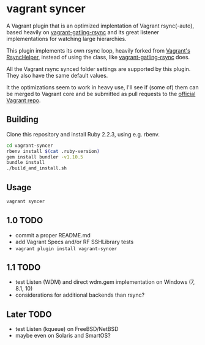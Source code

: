 # vagrant syncer

A Vagrant plugin that is an optimized implentation of Vagrant rsync(-auto),
based heavily on [vagrant-gatling-rsync](https://github.com/smerrill/vagrant-gatling-rsync)
and its great listener implementations for watching large hierarchies.

This plugin implements its own rsync loop, heavily forked from
[Vagrant's RsyncHelper](https://github.com/mitchellh/vagrant/blob/b721eb62cfbfa93895d0d4cf019436ab6b1df05d/plugins/synced_folders/rsync/helper.rb),
instead of using the class, like [vagrant-gatling-rsync](https://github.com/smerrill/vagrant-gatling-rsync) does.

All the Vagrant rsync synced folder settings are supported by this plugin.
They also have the same default values.

It the optimizations seem to work in heavy use, I'll see if (some of) them
can be merged to Vagrant core and be submitted as pull requests to the
[official Vagrant repo](https://github.com/mitchellh/vagrant).


## Building

Clone this repository and install Ruby 2.2.3, using e.g. rbenv.

```bash
cd vagrant-syncer
rbenv install $(cat .ruby-version)
gem install bundler -v1.10.5
bundle install
./build_and_install.sh
```

## Usage

```bash
vagrant syncer
```

## 1.0 TODO

- commit a proper README.md
- add Vagrant Specs and/or RF SSHLibrary tests
- `vagrant plugin install vagrant-syncer`

## 1.1 TODO

- test Listen (WDM) and direct wdm.gem implementation on Windows (7, 8.1, 10)
- considerations for additional backends than rsync?

## Later TODO

- test Listen (kqueue) on FreeBSD/NetBSD
- maybe even on Solaris and SmartOS?

